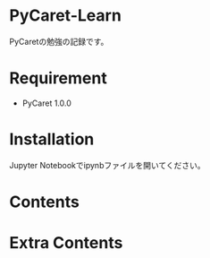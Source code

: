 # PyCaret-Learn
 PyCaretの勉強の記録です。

# Requirement
 
* PyCaret 1.0.0

# Installation
 
Jupyter Notebookでipynbファイルを開いてください。

# Contents

<!-- https://mybinder.org/v2/gh/Kazuhito00/PyCaret-Learn/master?filepath=01.Binary-Classification-Sample/01.Binary-Classification-Sample.ipynb -->
<!-- https://mybinder.org/v2/gh/Kazuhito00/PyCaret-Learn/master?filepath=02.Regression-Sample/02.Regression-Sample.ipynb -->
<!-- https://mybinder.org/v2/gh/Kazuhito00/PyCaret-Learn/master?filepath=03.Clustering-Sample/03.Clustering-Sample.ipynb -->
<!-- https://mybinder.org/v2/gh/Kazuhito00/PyCaret-Learn/master?filepath=04.Anomaly-Detection-Sample/04.Anomaly-Detection-Sample.ipynb -->
<!-- 【Binder無理】https://mybinder.org/v2/gh/Kazuhito00/PyCaret-Learn/master?filepath=05.Natural-Language-Processing-Sample/05.Natural-Language-Processing-Sample.ipynb -->
<!-- https://mybinder.org/v2/gh/Kazuhito00/PyCaret-Learn/master?filepath=06.Association-Rule-Mining-Sample/06.Association-Rule-Mining-Sample.ipynb -->
<!-- https://mybinder.org/v2/gh/Kazuhito00/PyCaret-Learn/master?filepath=10.Binary-Classification-Titanic-Sample/10.Binary-Classification-Titanic-Sample.ipynb -->

# Extra Contents